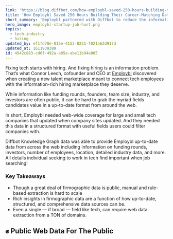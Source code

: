 ```yaml
---
link: 'https://blog.diffbot.com/how-employbl-saved-250-hours-building-their-career-matching-database/'
title: 'How Employbl Saved 250 Hours Building Their Career-Matching Database'
short_summary: 'Employbl partnered with Diffbot to reduce the information asymmetry problem between talent and employers'
hero_image: employbl-startup-job-hunt.png
topics:
  - tech-industry
  - hiring
updated_by: ef1fd78e-815e-4153-8251-f021a62d917d
updated_at: 1611939389
id: 4942c883-cd6f-492a-a05a-abe11b94e005
---
```

Fixing tech starts with hiring. And fixing hiring is an information problem. That’s what Connor Leech, cofounder and CEO at [Employbl](https://www.employbl.com/) discovered when creating a new talent marketplace meant to connect tech employees with the information-rich hiring marketplace they deserve.

While information like funding rounds, founders, team size, industry, and investors are often public, it can be hard to grab the myriad fields candidates value in a up-to-date format from around the web.

In short, Employbl needed web-wide coverage for large and small tech companies that updated when company sites updated. And they needed this data in a structured format with useful fields users could filter companies with.

Diffbot Knowledge Graph data was able to provide Employbl up-to-date data from across the web including information on funding rounds, investors, number of employees, location, detailed industry data, and more. All details individual seeking to work in tech find important when job searching!

### Key Takeaways
- Though a great deal of firmographic data is public, manual and rule-based extraction is hard to scale
- Rich insights in firmographic data are a function of how up-to-date, structured, and comprehensive data sources can be.
- Even a single — if broad — field like tech, can require web data extraction from a TON of domains.

## ✊ Public Web Data For The Public